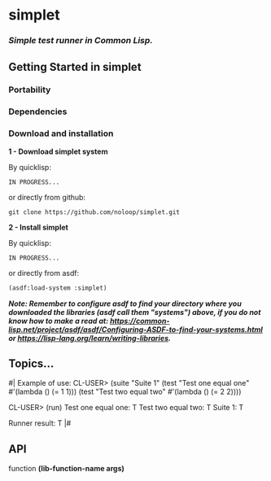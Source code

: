 # simplet

### _Simple test runner in Common Lisp._

## Getting Started in simplet

### Portability

### Dependencies

### Download and installation

**1 - Download simplet system**

By quicklisp:

```
IN PROGRESS...
```

or directly from github:

```
git clone https://github.com/noloop/simplet.git
```
**2 - Install simplet**

By quicklisp:

```
IN PROGRESS...
```

or directly from asdf:

```lisp
(asdf:load-system :simplet)
```

_**Note: Remember to configure asdf to find your directory where you downloaded the libraries (asdf call them "systems") above, if you do not know how to make a read at: https://common-lisp.net/project/asdf/asdf/Configuring-ASDF-to-find-your-systems.html or https://lisp-lang.org/learn/writing-libraries.**_

## Topics...

#| Example of use:
CL-USER> (suite "Suite 1"
             (test "Test one equal one" #'(lambda () (= 1 1)))
             (test "Test two equal two" #'(lambda () (= 2 2))))

CL-USER> (run)
Test one equal one: T
Test two equal two: T
Suite 1: T

Runner result: T
|#

## API

function **(lib-function-name args)**

